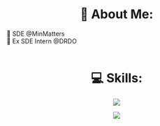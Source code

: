 
<div align="center">
  
# 💫 About Me:
</div>
🌱 SDE @MinMatters<br>
🌱 Ex SDE Intern @DRDO


<div align="center">
    
  <br>
      
# 💻 Skills:

</div>


<p align="center">
  <a href="https://skillicons.dev">
    <img  src="https://skillicons.dev/icons?i=js,ts,java,swift,react,tailwind,redux,express,postgres,mongodb,redis,linux,kafka,rabbitmq,aws,docker" />
  </a>
</p>

<div align="center">
	
![](https://github-readme-stats.vercel.app/api/top-langs/?username=Shushant-Priyadarshi&theme=dark&hide_border=false&include_all_commits=true&count_private=false&layout=compact)


	
</div>






